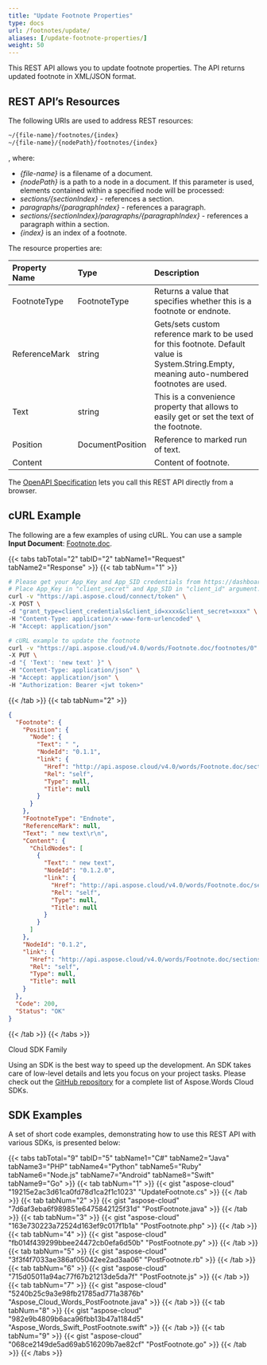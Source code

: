 ```yaml
---
title: "Update Footnote Properties"
type: docs
url: /footnotes/update/
aliases: [/update-footnote-properties/]
weight: 50
---
```


This REST API allows you to update footnote properties. The API returns updated footnote in XML/JSON format.

## REST API’s Resources

The following URIs are used to address REST resources:

```HTML
~/{file-name}/footnotes/{index}
~/{file-name}/{nodePath}/footnotes/{index}
```
, where:
- *{file-name}* is a filename of a document.
- *{nodePath}* is a path to a node in a document. If this parameter is used, elements contained within a specified node will be processed:
- *sections/{sectionIndex}* - references a section.
- *paragraphs/{paragraphIndex}* - references a paragraph.
- *sections/{sectionIndex}/paragraphs/{paragraphIndex}* - references a paragraph within a section.
- *{index}* is an index of a footnote.

The resource properties are:

|Property Name|Type|Description|
| :- | :- | :- |
|FootnoteType|FootnoteType|Returns a value that specifies whether this is a footnote or endnote.|
|ReferenceMark|string|Gets/sets custom reference mark to be used for this footnote. Default value is System.String.Empty, meaning auto-numbered footnotes are used.|
|Text|string|This is a convenience property that allows to easily get or set the text of the footnote.|
|Position|DocumentPosition|Reference to marked run of text.|
|Content| |Content of footnote.|

The [OpenAPI Specification](https://apireference.aspose.cloud/words/#/Footnotes/UpdateFootnote) lets you call this REST API directly from a browser.

## cURL Example

The following are a few examples of using cURL. You can use a sample **Input Document**: [Footnote.doc](attachments/885418/1180127.doc).

{{< tabs tabTotal="2" tabID="2" tabName1="Request" tabName2="Response" >}}
{{< tab tabNum="1" >}}

```bash
# Please get your App_Key and App_SID credentials from https://dashboard.aspose.cloud/#/apps.
# Place App_Key in "client_secret" and App_SID in "client_id" argument.
curl -v "https://api.aspose.cloud/connect/token" \
-X POST \
-d "grant_type=client_credentials&client_id=xxxx&client_secret=xxxx" \
-H "Content-Type: application/x-www-form-urlencoded" \
-H "Accept: application/json"

# cURL example to update the footnote
curl -v "https://api.aspose.cloud/v4.0/words/Footnote.doc/footnotes/0" \
-X PUT \
-d "{ 'Text': 'new text' }" \
-H "Content-Type: application/json" \
-H "Accept: application/json" \
-H "Authorization: Bearer <jwt token>"
```

{{< /tab >}}
{{< tab tabNum="2" >}}

```json
{
  "Footnote": {
    "Position": {
      "Node": {
        "Text": " ",
        "NodeId": "0.1.1",
        "link": {
          "Href": "http://api.aspose.cloud/v4.0/words/Footnote.doc/sections/0/paragraphs/1/runs/1",
          "Rel": "self",
          "Type": null,
          "Title": null
        }
      }
    },
    "FootnoteType": "Endnote",
    "ReferenceMark": null,
    "Text": " new text\r\n",
    "Content": {
      "ChildNodes": [
        {
          "Text": " new text",
          "NodeId": "0.1.2.0",
          "link": {
            "Href": "http://api.aspose.cloud/v4.0/words/Footnote.doc/sections/0/paragraphs/1/footnotes/0/paragraphs/0",
            "Rel": "self",
            "Type": null,
            "Title": null
          }
        }
      ]
    },
    "NodeId": "0.1.2",
    "link": {
      "Href": "http://api.aspose.cloud/v4.0/words/Footnote.doc/sections/0/paragraphs/1/footnotes/0",
      "Rel": "self",
      "Type": null,
      "Title": null
    }
  },
  "Code": 200,
  "Status": "OK"
}
```

{{< /tab >}}
{{< /tabs >}}

Cloud SDK Family

Using an SDK is the best way to speed up the development. An SDK takes care of low-level details and lets you focus on your project tasks. Please check out the [GitHub repository](https://github.com/aspose-words-cloud) for a complete list of Aspose.Words Cloud SDKs.

## SDK Examples

A set of short code examples, demonstrating how to use this REST API with various SDKs, is presented below:

{{< tabs tabTotal="9" tabID="5" tabName1="C#" tabName2="Java" tabName3="PHP" tabName4="Python" tabName5="Ruby" tabName6="Node.js" tabName7="Android" tabName8="Swift" tabName9="Go" >}}
{{< tab tabNum="1" >}}
{{< gist "aspose-cloud" "19215e2ac3d61ca0fd78d1ca2f1c1023" "UpdateFootnote.cs" >}}
{{< /tab >}}
{{< tab tabNum="2" >}}
{{< gist "aspose-cloud" "7d6af3eba6f989851e6475842125f31d" "PostFootnote.java" >}}
{{< /tab >}}
{{< tab tabNum="3" >}}
{{< gist "aspose-cloud" "163e730223a72524d163ef9c017f1b1a" "PostFootnote.php" >}}
{{< /tab >}}
{{< tab tabNum="4" >}}
{{< gist "aspose-cloud" "fb014f439299bbee24472cb0efa6d50b" "PostFootnote.py" >}}
{{< /tab >}}
{{< tab tabNum="5" >}}
{{< gist "aspose-cloud" "3f3f4f7033ae386af05042ee2ad3aa06" "PostFootnote.rb" >}}
{{< /tab >}}
{{< tab tabNum="6" >}}
{{< gist "aspose-cloud" "715d05011a94ac77f67b21213de5da7f" "PostFootnote.js" >}}
{{< /tab >}}
{{< tab tabNum="7" >}}
{{< gist "aspose-cloud" "5240b25c9a3e98fb21785ad771a3876b" "Aspose_Cloud_Words_PostFootnote.java" >}}
{{< /tab >}}
{{< tab tabNum="8" >}}
{{< gist "aspose-cloud" "982e9b4809b6aca96fbb13b47a1184d5" "Aspose_Words_Swift_PostFootnote.swift" >}}
{{< /tab >}}
{{< tab tabNum="9" >}}
{{< gist "aspose-cloud" "068ce2149de5ad69ab516209b7ae82cf" "PostFootnote.go" >}}
{{< /tab >}}
{{< /tabs >}}
